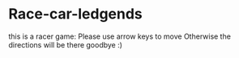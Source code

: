 # Race-car-ledgends
this is a racer game:
Please use arrow keys to move
Otherwise the directions will be there
goodbye :)
